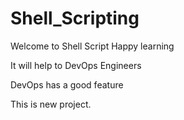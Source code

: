# Shell_Scripting

Welcome to Shell Script
Happy learning

It will help to DevOps Engineers

DevOps has a good feature

This is new project.
